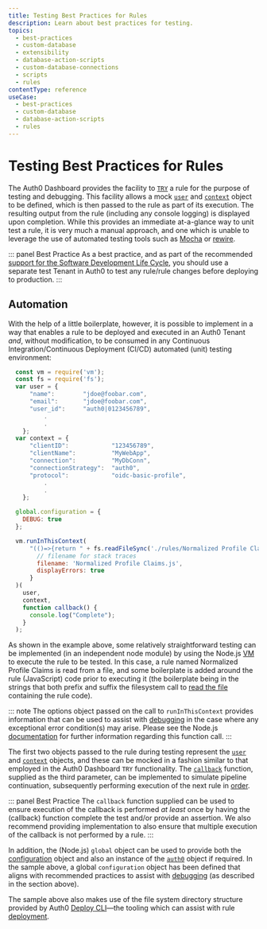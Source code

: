 ```yaml
---
title: Testing Best Practices for Rules
description: Learn about best practices for testing.
topics:
  - best-practices
  - custom-database
  - extensibility
  - database-action-scripts
  - custom-database-connections
  - scripts
  - rules
contentType: reference
useCase:
  - best-practices
  - custom-database
  - database-action-scripts
  - rules
---
```


# Testing Best Practices for Rules

The Auth0 Dashboard provides the facility to [`TRY`](/rules/guides/debug) a rule for the purpose of testing and debugging. This facility allows a mock [`user`](/best-practices/rules#user-object) and [`context`](/best-practices/rules#context-object) object to be defined, which is then passed to the rule as part of its execution. The resulting output from the rule (including any console logging) is displayed upon completion. While this provides an immediate at-a-glance way to unit test a rule, it is very much a manual approach, and one which is unable to leverage the use of automated testing tools such as [Mocha](https://mochajs.org/) or [rewire](https://www.npmjs.com/package/rewire).

::: panel Best Practice
As a best practice, and as part of the recommended [support for the Software Development Life Cycle](https://auth0.com/docs/architecture-scenarios/implementation/b2c/b2c-architecture#sdlc-support), you should use a separate test Tenant in Auth0 to test any rule/rule changes before deploying to production.
:::

## Automation

With the help of a little boilerplate, however, it is possible to implement in a way that enables a rule to be deployed and executed in an Auth0 Tenant *and*, without modification, to be consumed in any Continuous Integration/Continuous Deployment (CI/CD) automated (unit) testing environment:

```js
  const vm = require('vm');
  const fs = require('fs');
  var user = {
      "name":        "jdoe@foobar.com",
      "email":       "jdoe@foobar.com",
      "user_id":     "auth0|0123456789",
          .
          .
    };
  var context = {
      "clientID":            "123456789",
      "clientName":          "MyWebApp",
      "connection":          "MyDbConn",
      "connectionStrategy":  "auth0",
      "protocol":            "oidc-basic-profile",
          .
          .
    };

  global.configuration = {
    DEBUG: true
  };

  vm.runInThisContext(
      "(()=>{return " + fs.readFileSync('./rules/Normalized Profile Claims.js') + " })();", {
        // filename for stack traces
        filename: 'Normalized Profile Claims.js',
        displayErrors: true
      }
  )(
    user,
    context,
    function callback() {
      console.log("Complete");
    }
  );
```

As shown in the example above, some relatively straightforward testing can be implemented (in an independent node module) by using the Node.js [VM](https://www.w3schools.com/nodejs/ref_vm.asp) to execute the rule to be tested. In this case, a rule named Normalized Profile Claims is read from a file, and some boilerplate is added around the rule (JavaScript) code prior to executing it (the boilerplate being in the strings that both prefix and suffix the filesystem call to [read the file](https://nodejs.org/api/fs.html#fs_fs_readfilesync_path_options) containing the rule code).

::: note
The options object passed on the call to `runInThisContext` provides information that can be used to assist with [debugging](/best-practices/debugging) in the case where any exceptional error condition(s) may arise. Please see the Node.js [documentation](https://node.readthedocs.io/en/stable/api/vm/) for further information regarding this function call.
:::

The first two objects passed to the rule during testing represent the [`user`](/best-practices/rules#user-object) and [`context`](/best-practices/rules#context-object) objects, and these can be mocked in a fashion similar to that employed in the Auth0 Dashboard `TRY` functionality. The [`callback`](/best-practices/rules#callback-function) function, supplied as the third parameter, can be implemented to simulate pipeline continuation, subsequently performing execution of the next rule in [order](/best-practices/rules#order).

::: panel Best Practice
The `callback` function supplied can be used to ensure execution of the callback is performed *at least* once by having the (callback) function complete the test and/or provide an assertion. We also recommend providing implementation to also ensure that multiple execution of the callback is not performed by a rule.
:::

In addition, the (Node.js) `global` object can be used to provide both the [configuration](/best-practices/rules#environment) object and also an instance of the [`auth0`](/best-practices/rules#auth0-object) object if required. In the sample above, a global `configuration` object has been defined that aligns with recommended practices to assist with [debugging](/best-practices/debugging) (as described in the section above).

The sample above also makes use of the file system directory structure provided by Auth0 [Deploy CLI](/extensions/deploy-cli)&mdash;the tooling which can assist with rule [deployment](/best-practices/deployment).
